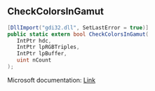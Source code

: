 ## CheckColorsInGamut

```csharp
[DllImport("gdi32.dll", SetLastError = true)]
public static extern bool CheckColorsInGamut(
   IntPtr hdc,
   IntPtr lpRGBTriples,
   IntPtr lpBuffer,
   uint nCount
);
```

Microsoft documentation: [Link](https://docs.microsoft.com/en-us/windows/win32/api/wingdi/nf-wingdi-checkcolorsingamut)

